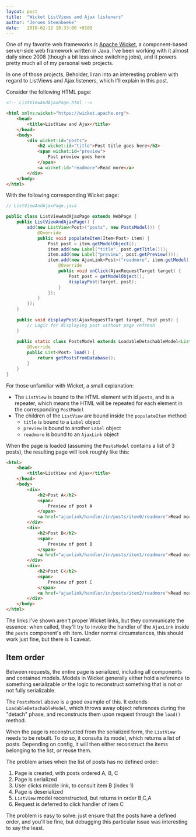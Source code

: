 ```yaml
---
layout: post
title:  "Wicket ListViews and Ajax listeners"
author: "Jeroen Steenbeeke"
date:   2018-02-12 18:33:00 +0100
---
```

One of my favorite web frameworks is [Apache Wicket](https://wicket.apache.org/), a component-based server-side web
framework written in Java. I've been working with it almost daily since 2008 (though a bit less since switching jobs),
and it powers pretty much all of my personal web projects.

In one of those projects, Beholder, I ran into an interesting problem with regard to ListViews and Ajax listeners,
which I'll explain in this post.
<!--more-->
Consider the following HTML page:

```html
<!-- ListViewAndAjaxPage.html -->

<html xmlns:wicket="https://wicket.apache.org">
    <head>
        <title>ListView and Ajax</title>
    </head>
    <body>
        <div wicket:id="posts">
            <h2 wicket:id="title">Post title goes here</h2>
            <span wicket:id="preview">
                Post preview goes here
            </span>
            <a wicket:id="readmore">Read more</a>
        </div>
    </body>
</html>
```

With the following corresponding Wicket page:
```java
// ListViewAndAjaxPage.java

public class ListViewAndAjaxPage extends WebPage {
	public ListViewAndAjaxPage() {
		add(new ListView<Post>("posts", new PostsModel()) {
			@Override
			public void populateItem(Item<Post> item) {
				Post post = item.getModelObject();
                item.add(new Label("title", post.getTitle()));
                item.add(new Label("preview", post.getPreview()));
                item.add(new AjaxLink<Post>("readmore", item.getModel()) {
                	@Override
                	public void onClick(AjaxRequestTarget target) {
                		Post post = getModelObject();
                		displayPost(target, post);
                	}
                });
			}
		});
	}
	
	public void displayPost(AjaxRequestTarget target, Post post) {
		// Logic for displaying post without page refresh
	}
	
	public static class PostsModel extends LoadableDetachableModel<List<Post>> {
		@Override
		public List<Post> load() {
			return getPostsFromDatabase();
		}
	}
}
```

For those unfamiliar with Wicket, a small explanation:

* The `ListView` is bound to the HTML element with id `posts`, and is a repeater, which means the HTML will
be repeated for each element in the corresponding `PostModel`
* The children of the `ListView` are bound inside the `populateItem` method:
   * `title` is bound to a `Label` object
   * `preview` is bound to another `Label` object
   * `readmore` is bound to an `AjaxLink` object
   
When the page is loaded (assuming the `PostsModel` contains a list of 3 posts), the resulting page will look roughly like this:

```html
<html>
    <head>
        <title>ListView and Ajax</title>
    </head>
    <body>
        <div>
            <h2>Post A</h2>
            <span>
                Preview of post A
            </span>
            <a href="ajaxlink/handler/in/posts/item0/readmore">Read more</a>
        </div>
        <div>
            <h2>Post B</h2>
            <span>
                Preview of post B
            </span>
            <a href="ajaxlink/handler/in/posts/item1/readmore">Read more</a>
        </div>
        <div>
            <h2>Post C</h2>
            <span>
                Preview of post C
            </span>
            <a href="ajaxlink/handler/in/posts/item2/readmore">Read more</a>
        </div>
    </body>
</html>
```

The links I've shown aren't proper Wicket links, but they communicate the essence: when called, they'll
try to invoke the handler of the `AjaxLink` inside the `posts` component's `n`th item. Under normal circumstances,
this should work just fine, but there is 1 caveat.

## Item order

Between requests, the entire page is serialized, including all components and contained models. Models in Wicket
generally either hold a reference to something serializable *or* the logic to reconstruct something that is not
or not fully serializable.

The `PostsModel` above is a good example of this. It extends `LoadableDetachableModel`, which throws away
object references during the "detach" phase, and reconstructs them upon request through the `load()` method.

When the page is reconstructed from the serialized form, the `ListView` needs to be rebuilt. To do so, it
consults its model, which returns a list of posts. Depending on config, it will then either reconstruct
the items belonging to the list, *or* reuse them.

The problem arises when the list of posts has no defined order:

1. Page is created, with posts ordered A, B, C
2. Page is serialized
3. User clicks middle link, to consult item B (index 1)
4. Page is deserialized
5. `ListView` model reconstructed, but returns in order B,C,A
6. Request is deferred to click handler of item C

The problem is easy to solve: just ensure that the posts have a defined order, and you'll be fine, but debugging
this particular issue was interesting to say the least.
